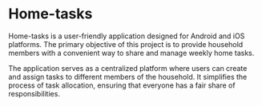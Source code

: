 # Home-tasks

Home-tasks is a user-friendly application designed for Android and iOS platforms. The primary objective of this project is to provide household members with a convenient way to share and manage weekly home tasks.

The application serves as a centralized platform where users can create and assign tasks to different members of the household. It simplifies the process of task allocation, ensuring that everyone has a fair share of responsibilities.
